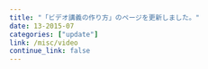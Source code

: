 ```yaml
---
title: "「ビデオ講義の作り方」のページを更新しました。"
date: 13-2015-07
categories: ["update"]
link: /misc/video
continue_link: false
---
```

